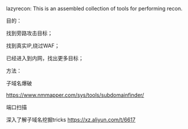 lazyrecon: This is an assembled collection of tools for performing recon.

目的：

找到旁路攻击目标；

找到真实IP,绕过WAF；

已经进入到内网，找出更多目标；

方法：

子域名爆破

https://www.nmmapper.com/sys/tools/subdomainfinder/

端口扫描


深入了解子域名挖掘tricks
https://xz.aliyun.com/t/6617